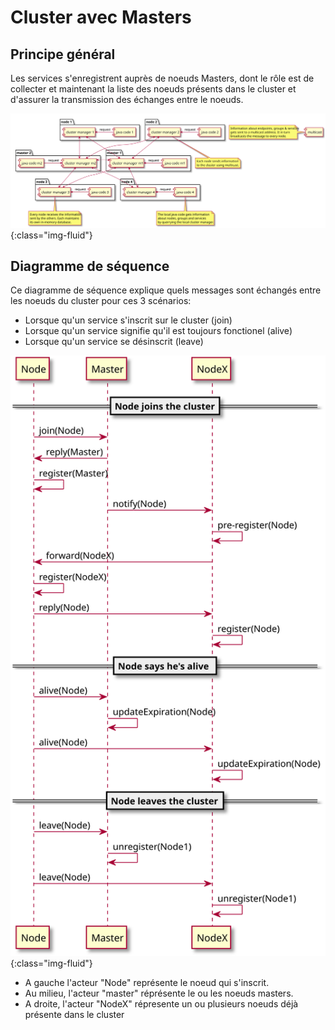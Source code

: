Cluster avec Masters
====================
 
Principe général
----------------

Les services s'enregistrent auprès de noeuds Masters, dont le rôle est de collecter et maintenant la liste des noeuds
présents dans le cluster et d'assurer la transmission des échanges entre le noeuds.

![Masters cluster](../images/masters-cluster.svg){:class="img-fluid"}

Diagramme de séquence
---------------------

Ce diagramme de séquence explique quels messages sont échangés entre les noeuds du cluster pour ces 3 scénarios:

- Lorsque qu'un service s'inscrit sur le cluster (join)
- Lorsque qu'un service signifie qu'il est toujours fonctionel (alive)
- Lorsque qu'un service se désinscrit (leave)

![Masters sequence](../images/masters-sequence.svg){:class="img-fluid"}

- A gauche l'acteur "Node" représente le noeud qui s'inscrit.
- Au milieu, l'acteur "master" réprésente le ou les noeuds masters.
- A droite, l'acteur "NodeX" répresente un ou plusieurs noeuds déjà présente dans le cluster

